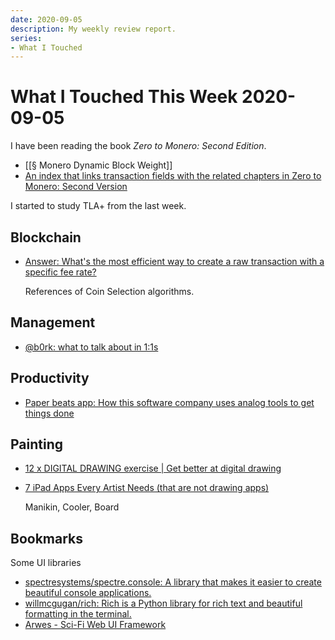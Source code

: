 ```yaml
---
date: 2020-09-05
description: My weekly review report.
series:
- What I Touched
---
```


# What I Touched This Week 2020-09-05

I have been reading the book *Zero to Monero: Second Edition*.

* [[§ Monero Dynamic Block Weight]]
* [An index that links transaction fields with the related chapters in Zero to Monero: Second Version](https://www.xmind.net/m/dtiuxs/)

I started to study TLA+ from the last week.

<!--more-->

## Blockchain

* [Answer: What's the most efficient way to create a raw transaction with a specific fee rate?](https://bitcoin.stackexchange.com/questions/98392/whats-the-most-efficient-way-to-create-a-raw-transaction-with-a-specific-fee-ra/98394#98394)

    References of Coin Selection algorithms.

## Management

* [@b0rk: what to talk about in 1:1s](https://twitter.com/doitian/status/1300099772959907841)

## Productivity

* [Paper beats app: How this software company uses analog tools to get things done](https://zapier.com/blog/paper-based-task-management/)

## Painting

* [12 x DIGITAL DRAWING exercise | Get better at digital drawing](https://www.youtube.com/watch?v=35rju_APLqQ)
* [7 iPad Apps Every Artist Needs (that are not drawing apps)](https://www.youtube.com/watch?v=mBI-i0ivD8s)

    Manikin, Cooler, Board

## Bookmarks

Some UI libraries

* [spectresystems/spectre.console: A library that makes it easier to create beautiful console applications.](https://github.com/spectresystems/spectre.console)
* [willmcgugan/rich: Rich is a Python library for rich text and beautiful formatting in the terminal.](https://github.com/willmcgugan/rich)
* [Arwes - Sci-Fi Web UI Framework](https://arwes.dev)
